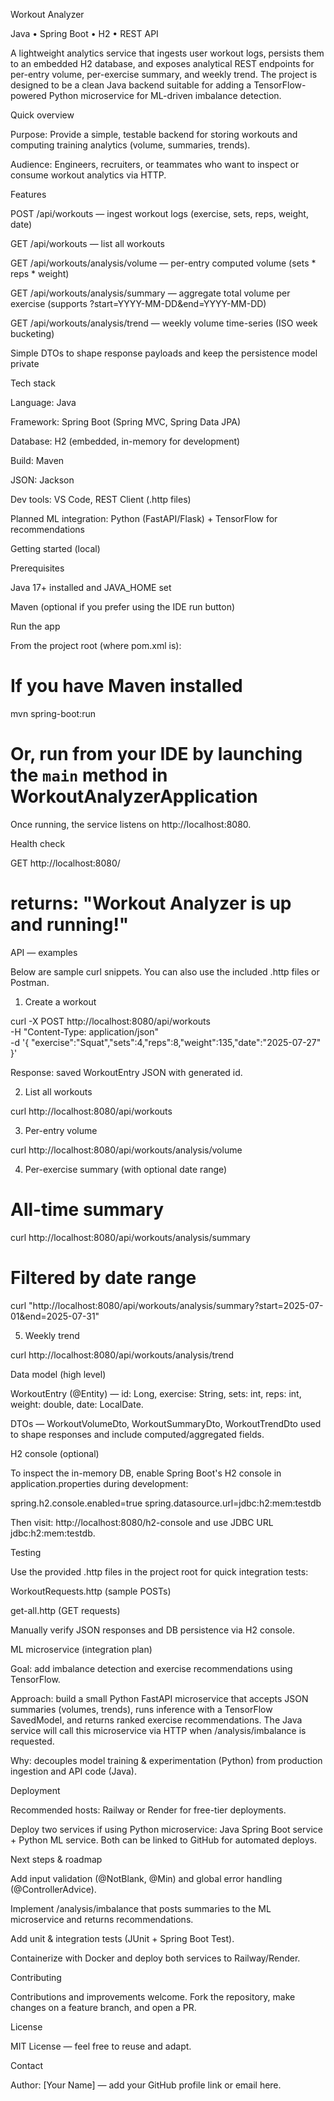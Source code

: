 Workout Analyzer

Java • Spring Boot • H2 • REST API

A lightweight analytics service that ingests user workout logs, persists them to an embedded H2 database, and exposes analytical REST endpoints for per-entry volume, per-exercise summary, and weekly trend. The project is designed to be a clean Java backend suitable for adding a TensorFlow-powered Python microservice for ML-driven imbalance detection.

Quick overview

Purpose: Provide a simple, testable backend for storing workouts and computing training analytics (volume, summaries, trends).

Audience: Engineers, recruiters, or teammates who want to inspect or consume workout analytics via HTTP.

Features

POST /api/workouts — ingest workout logs (exercise, sets, reps, weight, date)

GET  /api/workouts — list all workouts

GET  /api/workouts/analysis/volume — per-entry computed volume (sets * reps * weight)

GET  /api/workouts/analysis/summary — aggregate total volume per exercise (supports ?start=YYYY-MM-DD&end=YYYY-MM-DD)

GET  /api/workouts/analysis/trend — weekly volume time-series (ISO week bucketing)

Simple DTOs to shape response payloads and keep the persistence model private

Tech stack

Language: Java

Framework: Spring Boot (Spring MVC, Spring Data JPA)

Database: H2 (embedded, in-memory for development)

Build: Maven

JSON: Jackson

Dev tools: VS Code, REST Client (.http files)

Planned ML integration: Python (FastAPI/Flask) + TensorFlow for recommendations

Getting started (local)

Prerequisites

Java 17+ installed and JAVA_HOME set

Maven (optional if you prefer using the IDE run button)

Run the app

From the project root (where pom.xml is):

# If you have Maven installed
mvn spring-boot:run

# Or, run from your IDE by launching the `main` method in WorkoutAnalyzerApplication

Once running, the service listens on http://localhost:8080.

Health check

GET http://localhost:8080/
# returns: "Workout Analyzer is up and running!"

API — examples

Below are sample curl snippets. You can also use the included .http files or Postman.

1) Create a workout

curl -X POST http://localhost:8080/api/workouts \
  -H "Content-Type: application/json" \
  -d '{ "exercise":"Squat","sets":4,"reps":8,"weight":135,"date":"2025-07-27" }'

Response: saved WorkoutEntry JSON with generated id.

2) List all workouts

curl http://localhost:8080/api/workouts

3) Per-entry volume

curl http://localhost:8080/api/workouts/analysis/volume

4) Per-exercise summary (with optional date range)

# All-time summary
curl http://localhost:8080/api/workouts/analysis/summary

# Filtered by date range
curl "http://localhost:8080/api/workouts/analysis/summary?start=2025-07-01&end=2025-07-31"

5) Weekly trend

curl http://localhost:8080/api/workouts/analysis/trend

Data model (high level)

WorkoutEntry (@Entity) — id: Long, exercise: String, sets: int, reps: int, weight: double, date: LocalDate.

DTOs — WorkoutVolumeDto, WorkoutSummaryDto, WorkoutTrendDto used to shape responses and include computed/aggregated fields.

H2 console (optional)

To inspect the in-memory DB, enable Spring Boot's H2 console in application.properties during development:

spring.h2.console.enabled=true
spring.datasource.url=jdbc:h2:mem:testdb

Then visit: http://localhost:8080/h2-console and use JDBC URL jdbc:h2:mem:testdb.

Testing

Use the provided .http files in the project root for quick integration tests:

WorkoutRequests.http (sample POSTs)

get-all.http (GET requests)

Manually verify JSON responses and DB persistence via H2 console.

ML microservice (integration plan)

Goal: add imbalance detection and exercise recommendations using TensorFlow.

Approach: build a small Python FastAPI microservice that accepts JSON summaries (volumes, trends), runs inference with a TensorFlow SavedModel, and returns ranked exercise recommendations. The Java service will call this microservice via HTTP when /analysis/imbalance is requested.

Why: decouples model training & experimentation (Python) from production ingestion and API code (Java).

Deployment

Recommended hosts: Railway or Render for free-tier deployments.

Deploy two services if using Python microservice: Java Spring Boot service + Python ML service. Both can be linked to GitHub for automated deploys.

Next steps & roadmap

Add input validation (@NotBlank, @Min) and global error handling (@ControllerAdvice).

Implement /analysis/imbalance that posts summaries to the ML microservice and returns recommendations.

Add unit & integration tests (JUnit + Spring Boot Test).

Containerize with Docker and deploy both services to Railway/Render.

Contributing

Contributions and improvements welcome. Fork the repository, make changes on a feature branch, and open a PR.

License

MIT License — feel free to reuse and adapt.

Contact

Author: [Your Name] — add your GitHub profile link or email here.
